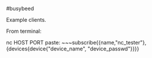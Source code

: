 #busybeed

Example clients.

From terminal:

nc HOST PORT
paste: ~~~subscribe{{name,"nc_tester"},{devices{device{"device_name", "device_passwd"}}}}

